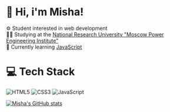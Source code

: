 # 🖖 Hi, i'm Misha!

⚙️ Student interested in web development <br/>
👨‍🎓 Studying at the [National Research Uni​versity "Moscow Power Engineering Institute"](https://mpei.ru/lang/en/Pages/default.aspx) <br/>
💭 Currently learning [JavaScript](https://javascript.info/) <br/>

# 💻 Tech Stack

![HTML5](https://img.shields.io/badge/html5-%23E34F26.svg?style=for-the-badge&logo=html5&logoColor=white)
![CSS3](https://img.shields.io/badge/css3-%231572B6.svg?style=for-the-badge&logo=css3&logoColor=white)
![JavaScript](https://img.shields.io/badge/javascript-%23323330.svg?style=for-the-badge&logo=javascript&logoColor=%23F7DF1E)

[![Misha's GitHub stats](https://github-readme-stats.vercel.app/api?username=WOWgreenlord&theme=nord)](https://github.com/anuraghazra/github-readme-stats)
